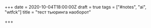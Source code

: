 +++
date = 2020-10-04T18:00:00Z
draft = true
tags = ["#notes", "ai", "wtfck"]
title = "тест тьюринга наоборот"

+++
